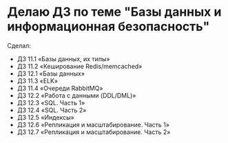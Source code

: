 # Делаю ДЗ по теме "Базы данных и информационная безопасность"

Сделал:

* ДЗ 11.1 «Базы данных, их типы»
* ДЗ 11.2 «Кеширование Redis/memcached»
* ДЗ 12.1 «Базы данных»
* ДЗ 11.3 «ELK»
* ДЗ 11.4 «Очереди RabbitMQ»
* ДЗ 12.2 «Работа с данными (DDL/DML)»
* ДЗ 12.3 «SQL. Часть 1»
* ДЗ 12.4 «SQL. Часть 2»
* ДЗ 12.5 «Индексы»
* ДЗ 12.6 «Репликация и масштабирование. Часть 1»
* ДЗ 12.7 «Репликация и масштабирование. Часть 2»

